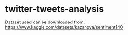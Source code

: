 # twitter-tweets-analysis
Dataset used can be downloaded from:
https://www.kaggle.com/datasets/kazanova/sentiment140
